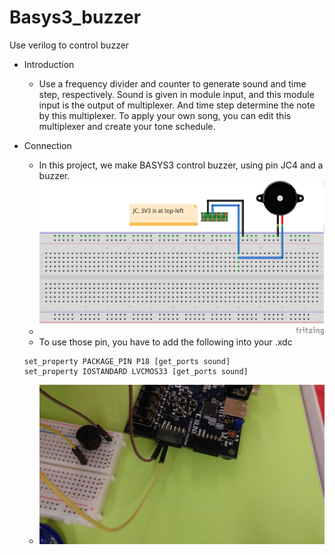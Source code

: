 # Basys3_buzzer
Use verilog to control buzzer

- Introduction
  - Use a frequency divider and counter to generate sound and time step, respectively. Sound is given in module input, and this module input is the output of multiplexer. And time step determine the note by this multiplexer. To apply your own song, you can edit this multiplexer and create your tone schedule.
  
- Connection
  - In this project, we make BASYS3 control buzzer, using pin JC4 and a buzzer.
  - ![picture](https://github.com/chingyi071/Basys3_buzzer/blob/master/schematic.png)
  - To use those pin, you have to add the following into your .xdc
  ```
  set_property PACKAGE_PIN P18 [get_ports sound]
  set_property IOSTANDARD LVCMOS33 [get_ports sound]
  ```
  - ![picture](https://github.com/chingyi071/Basys3_buzzer/blob/master/picture.jpg)
  

  
